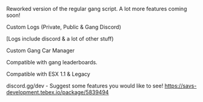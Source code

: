 Reworked version of the regular gang script. A lot more features coming soon!

Custom Logs (Private, Public & Gang Discord)

[Logs include discord & a lot of other stuff)

Custom Gang Car Manager 

Compatible with  gang leaderboards.

Compatible with ESX 1.1 & Legacy

discord.gg/dev - Suggest some features you would like to see!
https://savs-development.tebex.io/package/5839494
